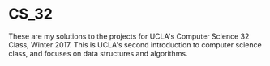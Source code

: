 # CS_32
These are my solutions to the projects for UCLA's Computer Science 32 Class, Winter 2017. This is UCLA's second introduction to computer science class, and focuses on data structures and algorithms.
